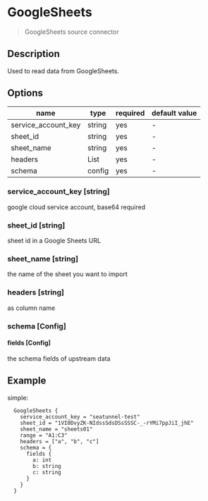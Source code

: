 # GoogleSheets

> GoogleSheets source connector

## Description

Used to read data from GoogleSheets.

## Options

| name                | type         | required | default value |
|-------------------  |--------------|----------|---------------|
| service_account_key | string       | yes      | -             |
| sheet_id            | string       | yes      | -             |
| sheet_name          | string       | yes      | -             |
| headers             | List<String> | yes      | -             |
| schema              | config       | yes      | -             |

### service_account_key [string]

google cloud service account, base64 required

### sheet_id [string]

sheet id in a Google Sheets URL

### sheet_name [string]

the name of the sheet you want to import

### headers [string]

as column name

### schema [Config]

#### fields [Config]

the schema fields of upstream data

## Example

simple:

```hocon
  GoogleSheets {
    service_account_key = "seatunnel-test"
    sheet_id = "1VI0DvyZK-NIdssSdsDSsSSSC-_-rYMi7ppJiI_jhE"
    sheet_name = "sheets01"
    range = "A1:C3"
    headers = ["a", "b", "c"]
    schema = {
      fields {
        a: int
        b: string
        c: string
      }
    }
  }
```
